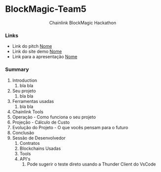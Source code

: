 # BlockMagic-Team5

<p align="center"> Chainlink BlockMagic Hackathon </p>

### Links
- Link do pitch [Nome](link)
- Link do site demo [Nome](link)
- Link para a apresentação [Nome](link)

### Summary
1. Introduction
   1. bla bla
2. Seu projeto
   1. bla bla
3. Ferramentas usadas
   1. bla bla
4. Chainlink Tools
5. Operação - Como funciona o seu projeto
6. Projeção - Cálculo de Custo
7. Evolução do Projeto - O que vocês pensam para o futuro
8. Conclusão
9. Sessão de Desenvolvedor
   1.  Contratos
   2.  Blockchains Usadas
   3.  Tools
   4.  API's
       1.  Pode sugerir o teste direto usando a Thunder Client do VsCode